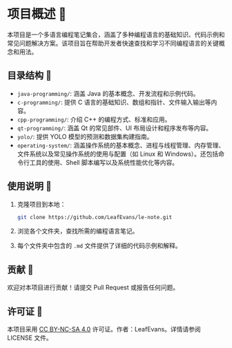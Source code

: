 # 项目概述 🌟

本项目是一个多语言编程笔记集合，涵盖了多种编程语言的基础知识、代码示例和常见问题解决方案。该项目旨在帮助开发者快速查找和学习不同编程语言的关键概念和用法。

## 目录结构 📂

- `java-programming/`: 涵盖 Java 的基本概念、开发流程和示例代码。
- `c-programming/`: 提供 C 语言的基础知识、数组和指针、文件输入输出等内容。
- `cpp-programming/`: 介绍 C++ 的编程方式、标准和应用。
- `qt-programming/`: 涵盖 Qt 的常见部件、UI 布局设计和程序发布等内容。
- `yolo/`: 提供 YOLO 模型的预测和数据集构建指南。
- `operating-system/`: 涵盖操作系统的基本概念、进程与线程管理、内存管理、文件系统以及常见操作系统的使用与配置（如 Linux 和 Windows）。还包括命令行工具的使用、Shell 脚本编写以及系统性能优化等内容。

## 使用说明 📖

1. 克隆项目到本地：

   ```bash
   git clone https://github.com/LeafEvans/le-note.git
   ```

2. 浏览各个文件夹，查找所需的编程语言笔记。

3. 每个文件夹中包含的 `.md` 文件提供了详细的代码示例和解释。

## 贡献 🤝

欢迎对本项目进行贡献！请提交 Pull Request 或报告任何问题。

## 许可证 📜

本项目采用 [CC BY-NC-SA 4.0](./LICENSE) 许可证。作者：LeafEvans。详情请参阅 LICENSE 文件。

